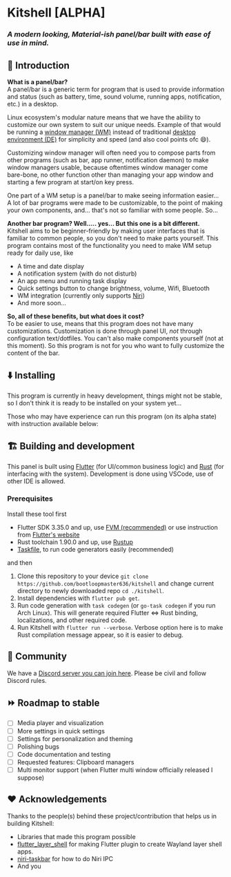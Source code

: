 # Kitshell [ALPHA]

### _A modern looking, Material-ish panel/bar built with ease of use in mind._

## 👋 Introduction

**What is a panel/bar?**  
A panel/bar is a generic term for program that is used to provide information and status (such as
battery, time, sound volume, running apps, notification, etc.) in a desktop.

Linux ecosystem's modular nature means that we have the ability to customize our own system to
suit our unique needs. Example of that would be running
a [window manager (WM)](https://wiki.archlinux.org/title/Window_manager) instead of
traditional [desktop environment (DE)](https://wiki.archlinux.org/title/Desktop_environment) for
simplicity and speed (and also cool points ofc 😄).

Customizing window manager will often need you to compose parts from other programs (such as bar,
app runner, notification daemon) to make window managers usable, because oftentimes window manager
come bare-bone, no other function other than managing your app window and starting a few program at
start/on key press.

One part of a WM setup is a panel/bar to make seeing information easier... A lot of bar programs
were made to be customizable, to the point of making your own components, and... that's not so
familiar with some people. So...

**Another bar program? Well..... yes... But this one is a bit different.**  
Kitshell aims to be beginner-friendly by making user interfaces that is familiar to common people,
so you don't need to make parts yourself. This program contains most of the functionality you need
to make WM setup ready for daily use, like

- A time and date display
- A notification system (with do not disturb)
- An app menu and running task display
- Quick settings button to change brightness, volume, Wifi, Bluetooth
- WM integration (currently only supports [Niri](https://github.com/YaLTeR/niri))
- And more soon...

**So, all of these benefits, but what does it cost?**  
To be easier to use, means that this program does not have many customizations. Customization is
done through panel UI, _not_ through configuration text/dotfiles. You can't also make components
yourself (not at this moment). So this program is not for you who want to fully customize the
content of the bar.

## ⬇️ Installing

This program is currently in heavy development, things might not be stable, so I don't think it is
ready to be installed on your system yet...

Those who may have experience can run this program (on its alpha state) with instruction available
below:

## 🏗️ Building and development

This panel is built using [Flutter](https://flutter.dev/) (for UI/common business logic)
and [Rust](https://www.rust-lang.org/) (for interfacing with the system). Development is done
using VSCode, use of other IDE is allowed.

### Prerequisites

Install these tool first

- Flutter SDK 3.35.0 and up,
  use [FVM (recommended)](https://fvm.app/documentation/getting-started/installation) or use
  instruction from [Flutter's website](https://docs.flutter.dev/get-started/install/linux/desktop)
- Rust toolchain 1.90.0 and up, use [Rustup](https://rustup.rs/)
- [Taskfile](https://taskfile.dev/docs/installation), to run code generators easily (recommended)

and then

1. Clone this repository to your device `git clone https://github.com/bootloopmaster636/kitshell`
   and change current directory to newly downloaded repo `cd ./kitshell`.
2. Install dependencies with `flutter pub get`.
3. Run code generation with `task codegen` (or `go-task codegen` if you run Arch Linux). This
   will generate required Flutter <=> Rust binding, localizations, and other required code.
4. Run Kitshell with `flutter run --verbose`. Verbose option here is to make Rust compilation
   message appear, so it is easier to debug.

## 👥 Community

We have a [Discord server you can join here](https://discord.gg/j7bYE27quA). Please be civil and
follow Discord rules.

## ⏩️ Roadmap to stable

- [ ] Media player and visualization
- [ ] More settings in quick settings
- [ ] Settings for personalization and theming
- [ ] Polishing bugs
- [ ] Code documentation and testing
- [ ] Requested features: Clipboard managers
- [ ] Multi monitor support (when Flutter multi window officially released I suppose)

## ❤️ Acknowledgements

Thanks to the people(s) behind these project/contribution that helps us in building Kitshell:

- Libraries that made this program possible
- [flutter_layer_shell](https://github.com/Mr-1311/wayland_layer_shell) for making Flutter
  plugin to create Wayland layer shell apps.
- [niri-taskbar](https://github.com/LawnGnome/niri-taskbar) for how to do Niri IPC
- And you
